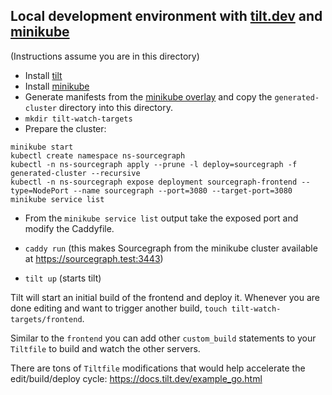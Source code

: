 ## Local development environment with [tilt.dev](https://tilt.dev) and [minikube](https://kubernetes.io/docs/tasks/tools/install-minikube/)

(Instructions assume you are in this directory)

- Install [tilt](https://docs.tilt.dev/install.html)
- Install [minikube](https://kubernetes.io/docs/tasks/tools/install-minikube/)
- Generate manifests from the [minikube overlay](https://github.com/sourcegraph/deploy-sourcegraph/blob/master/overlays/minikube)
  and copy the `generated-cluster` directory into this directory.
- `mkdir tilt-watch-targets`
- Prepare the cluster:

```shell script
minikube start
kubectl create namespace ns-sourcegraph
kubectl -n ns-sourcegraph apply --prune -l deploy=sourcegraph -f generated-cluster --recursive
kubectl -n ns-sourcegraph expose deployment sourcegraph-frontend --type=NodePort --name sourcegraph --port=3080 --target-port=3080
minikube service list
```

- From the `minikube service list` output take the exposed port and modify the Caddyfile.
- `caddy run` (this makes Sourcegraph from the minikube cluster available at https://sourcegraph.test:3443)

- `tilt up` (starts tilt)

Tilt will start an initial build of the frontend and deploy it. Whenever you are done editing and want to trigger another
build, `touch tilt-watch-targets/frontend`.

Similar to the `frontend` you can add other `custom_build` statements to your `Tiltfile` to build and watch the other servers.

There are tons of `Tiltfile` modifications that would help accelerate the edit/build/deploy cycle: https://docs.tilt.dev/example_go.html
